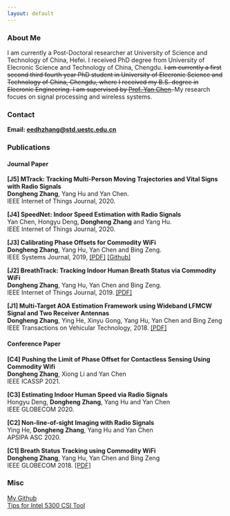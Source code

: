 ```yaml
---
layout: default
---
```


    

### About Me
I am currently a Post-Doctoral researcher at University of Science and Technology of China, Hefei. 
I received PhD degree from University of Elecronic Science and Technology of China, Chengdu. 
<s> I am currently a <s>first</s> <s>second</s> <s>third</s> fourth year PhD student in University of Elecronic Science and Technology of China, Chengdu, where I received my B.S. degree
in Elecronic Engineering. I am supervised by [Prof. Yan Chen](https://scholar.google.com.hk/citations?user=MVOCn1AAAAAJ&hl=en). </s> My research focues on signal processing and wireless systems. <br />

### Contact
**Email: eedhzhang@std.uestc.edu.cn** <br />

### Publications
#### Journal Paper

**[J5] MTrack: Tracking Multi-Person Moving Trajectories and Vital Signs with Radio Signals** <br />
**Dongheng Zhang**, Yang Hu and Yan Chen. <br />
IEEE Internet of Things Journal, 2020. 

**[J4] SpeedNet: Indoor Speed Estimation with Radio Signals** <br />
Yan Chen, Hongyu Deng, **Dongheng Zhang** and Yang Hu. <br />
IEEE Internet of Things Journal, 2020. 

**[J3] Calibrating Phase Offsets for Commodity WiFi** <br />
**Dongheng Zhang**, Yang Hu, Yan Chen and Bing Zeng. <br />
IEEE Systems Journal, 2019, [[PDF]](./pub/CalWiFi-SJ.pdf) [[Github]](https://github.com/zhangdh24/Calibrating-Phase-Offsets-for-Commodity-WiFi)

**[J2] BreathTrack: Tracking Indoor Human Breath Status via Commodity WiFi** <br />
**Dongheng Zhang**, Yang Hu, Yan Chen and Bing Zeng. <br />
IEEE Internet of Things Journal, 2019. [[PDF]](./pub/BreathTrack_IOT.pdf)

**[J1] Multi-Target AOA Estimation Framework using Wideband LFMCW Signal and Two Receiver Antennas** <br />
**Dongheng Zhang**, Ying He, Xinyu Gong, Yang Hu, Yan Chen and Bing Zeng <br />
IEEE Transactions on Vehicular Technology, 2018. [[PDF]](./pub/LFMAOA.pdf)

#### Conference Paper

**[C4] Pushing the Limit of Phase Offset for Contactless Sensing Using Commodity Wifi**<br />
**Dongheng Zhang**, Xiong Li and Yan Chen <br />
IEEE ICASSP 2021. 

**[C3] Estimating Indoor Human Speed via Radio Signals**<br />
Hongyu Deng, **Dongheng Zhang**, Yang Hu and Yan Chen <br />
IEEE GLOBECOM 2020. 

**[C2] Non-line-of-sight Imaging with Radio Signals**<br />
Ying He, **Dongheng Zhang**, Yang Hu and Yan Chen <br />
APSIPA ASC 2020. 

**[C1] Breath Status Tracking using Commodity WiFi**<br />
**Dongheng Zhang**, Yang Hu, Yan Chen and Bing Zeng <br />
IEEE GLOBECOM 2018. [[PDF]](./pub/BreathTrack_GC.pdf)

### Misc
[My Github](https://github.com/zhangdh24) <br />
[Tips for Intel 5300 CSI Tool](./post/tipfor5300.html)
